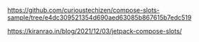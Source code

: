 https://github.com/curioustechizen/compose-slots-sample/tree/e4dc309521354d690aed63085b867615b7edc519

https://kiranrao.in/blog/2021/12/03/jetpack-compose-slots/
